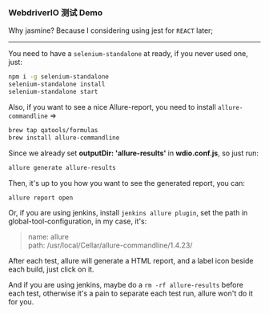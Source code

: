 ### WebdriverIO 测试 Demo

  Why jasmine? Because I considering using jest for `REACT` later;

----

You need to have a `selenium-standalone` at ready, if you never used one, just:

```bash
npm i -g selenium-standalone  
selenium-standalone install   
selenium-standalone start
```

Also, if you want to see a nice Allure-report, you need to install `allure-commandline` =>

```bash
brew tap qatools/formulas  
brew install allure-commandline
```

Since we already set **outputDir: 'allure-results'** in **wdio.conf.js**, so just run:

```bash
allure generate allure-results
```

Then, it's up to you how you want to see the generated report, you can:

    allure report open

Or, if you are using jenkins, install `jenkins allure plugin`, set the path in global-tool-configuration, in my case, it's:

>name: allure  
>path: /usr/local/Cellar/allure-commandline/1.4.23/

After each test, allure will generate a HTML report, and a label icon beside each build, just click on it.

And if you are using jenkins, maybe do a `rm -rf allure-results` before each test, otherwise it's a pain to separate each test run, allure won't do it for you.
